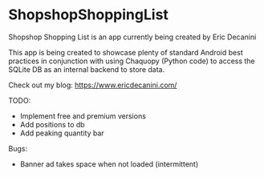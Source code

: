 # ShopshopShoppingList

Shopshop Shopping List is an app currently being created by Eric Decanini

This app is being created to showcase plenty of standard Android best practices in conjunction with using Chaquopy (Python code) to access the SQLite DB as an internal backend to store data.

Check out my blog:
https://www.ericdecanini.com/

TODO:
- Implement free and premium versions
- Add positions to db
- Add peaking quantity bar

Bugs:
- Banner ad takes space when not loaded (intermittent)
